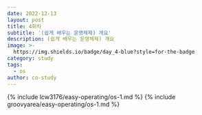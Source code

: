```yaml
---
date: 2022-12-13
layout: post
title: 4회차
subtitle: '(쉽게 배우는 운영체제) 개요'
description: (쉽게 배우는 운영체제) 개요
image: >-
  https://img.shields.io/badge/day_4-blue?style=for-the-badge
category: study 
tags:
  - os
author: co-study
---
```



{% include lcw3176/easy-operating/os-1.md %}
{% include groovyarea/easy-operating/os-1.md %}
